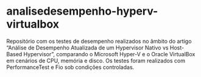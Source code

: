 # analisedesempenho-hyperv-virtualbox
Repositório com os testes de desempenho realizados no âmbito do artigo “Análise de Desempenho Atualizada de um Hypervisor Nativo vs Host-Based Hypervisor”, comparando o Microsoft Hyper-V e o Oracle VirtualBox em cenários de CPU, memória e disco. Os testes foram realizados com PerformanceTest e Fio sob condições controladas.
